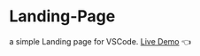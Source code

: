 # Landing-Page
a simple Landing page for VSCode.
[Live Demo](https://saifeddineboudokhane.github.io/Landing-Page/) :point_left:

